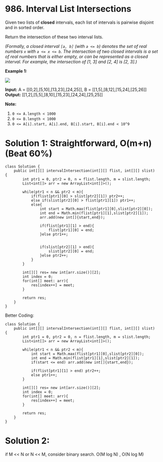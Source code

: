 # 986. Interval List Intersections
Given two lists of  **closed**  intervals, each list of intervals is pairwise disjoint and in sorted order.

Return the intersection of these two interval lists.

_(Formally, a closed interval  `[a, b]`  (with  `a <= b`) denotes the set of real numbers  `x`  with  `a <= x <= b`. The intersection of two closed intervals is a set of real numbers that is either empty, or can be represented as a closed interval. For example, the intersection of [1, 3] and [2, 4] is [2, 3].)_

**Example 1:**

**![](https://assets.leetcode.com/uploads/2019/01/30/interval1.png)**

**Input:** A = [[0,2],[5,10],[13,23],[24,25]], B = [[1,5],[8,12],[15,24],[25,26]]
**Output:** [[1,2],[5,5],[8,10],[15,23],[24,24],[25,25]]

**Note:**

1.  `0 <= A.length < 1000`
2.  `0 <= B.length < 1000`
3.  `0 <= A[i].start, A[i].end, B[i].start, B[i].end < 10^9`

# Solution 1: Straightforward, O(m+n)  (Beat 60%)
```
class Solution {
    public int[][] intervalIntersection(int[][] flist, int[][] slist) {
        int ptr1 = 0, ptr2 = 0, n = flist.length, m = slist.length;
        List<int[]> arr = new ArrayList<int[]>();
        
        while(ptr1 < n && ptr2 < m){
            if(flist[ptr1][0] > slist[ptr2][1]) ptr2++;
            else if(slist[ptr2][0] > flist[ptr1][1]) ptr1++;
            else{
                int start = Math.max(flist[ptr1][0],slist[ptr2][0]);
                int end = Math.min(flist[ptr1][1],slist[ptr2][1]);
                arr.add(new int[]{start,end});
                
                if(flist[ptr1][1] > end){
                    flist[ptr1][0] = end;
                }else ptr1++;
                
                
                if(slist[ptr2][1] > end){
                    slist[ptr2][0] = end;
                }else ptr2++;
            }
        }
        
        int[][] res= new int[arr.size()][2];
        int index = 0;
        for(int[] meet: arr){
            res[index++] = meet;
        }
        
        return res;
    }
}
```

Better Coding:
```
class Solution {
    public int[][] intervalIntersection(int[][] flist, int[][] slist) {
        int ptr1 = 0, ptr2 = 0, n = flist.length, m = slist.length;
        List<int[]> arr = new ArrayList<int[]>();
        
        while(ptr1 < n && ptr2 < m){
            int start = Math.max(flist[ptr1][0],slist[ptr2][0]);
            int end = Math.min(flist[ptr1][1],slist[ptr2][1]);
            if(start <= end) arr.add(new int[]{start,end});

            if(flist[ptr1][1] > end) ptr2++;
            else ptr1++;
        }
        
        int[][] res= new int[arr.size()][2];
        int index = 0;
        for(int[] meet: arr){
            res[index++] = meet;
        }
        
        return res;
    }
}
```

# Solution 2: 
if M << N or N << M, consider binary search.
O(M log N) , O(N log M)